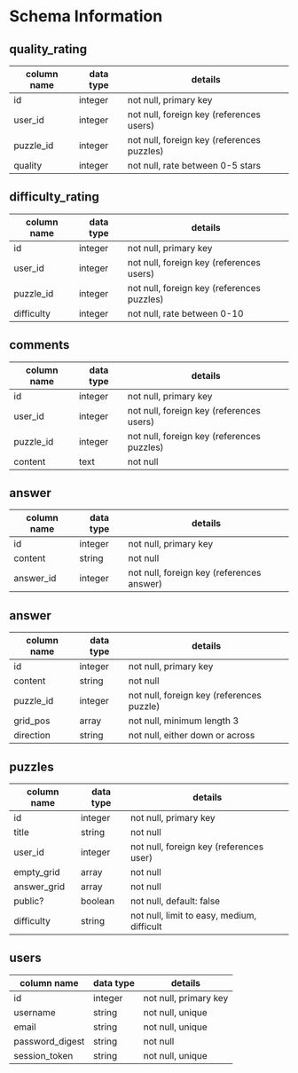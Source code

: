 # Schema Information

## quality_rating
column name | data type | details
------------|-----------|-----------------------
id          | integer   | not null, primary key
user_id     | integer   | not null, foreign key (references users)
puzzle_id   | integer   | not null, foreign key (references puzzles)
quality     | integer   | not null, rate between 0-5 stars

## difficulty_rating
column name | data type | details
------------|-----------|-----------------------
id          | integer   | not null, primary key
user_id     | integer   | not null, foreign key (references users)
puzzle_id   | integer   | not null, foreign key (references puzzles)
difficulty  | integer   | not null, rate between 0-10

## comments
column name | data type | details
------------|-----------|-----------------------
id          | integer   | not null, primary key
user_id     | integer   | not null, foreign key (references users)
puzzle_id   | integer   | not null, foreign key (references puzzles)
content     | text      | not null

## answer
column name | data type | details
------------|-----------|-----------------------
id          | integer   | not null, primary key
content     | string    | not null
answer_id   | integer   | not null, foreign key (references answer)

## answer
column name | data type | details
------------|-----------|-----------------------
id          | integer   | not null, primary key
content     | string    | not null
puzzle_id   | integer   | not null, foreign key (references puzzle)
grid_pos    | array     | not null, minimum length 3
direction   | string    | not null, either down or across

## puzzles
column name | data type | details
------------|-----------|-----------------------
id          | integer   | not null, primary key
title       | string    | not null
user_id     | integer   | not null, foreign key (references user)
empty_grid  | array     | not null
answer_grid | array     | not null
public?     | boolean   | not null, default: false
difficulty  | string    | not null, limit to easy, medium, difficult


## users
column name     | data type | details
----------------|-----------|-----------------------
id              | integer   | not null, primary key
username        | string    | not null, unique
email           | string    | not null, unique
password_digest | string    | not null
session_token   | string    | not null, unique
